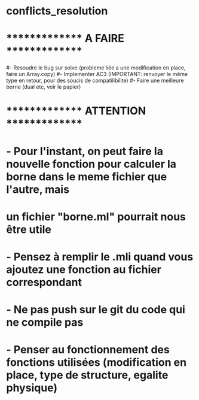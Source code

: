 # conflicts_resolution

# ************* A FAIRE ************* #
#- Resoudre le bug sur solve (probleme liée a une modification en place, faire un Array.copy)
#- Implementer AC3 (IMPORTANT: renvoyer le même type en retour, pour des soucis de compatilibilite)
#- Faire une meilleure borne (dual etc, voir le papier)

# ************* ATTENTION ************* #
# - Pour l'instant, on peut faire la nouvelle fonction pour calculer la borne dans le meme fichier que l'autre, mais
#       un fichier "borne.ml" pourrait nous être utile
# - Pensez à remplir le .mli quand vous ajoutez une fonction au fichier correspondant
# - Ne pas push sur le git du code qui ne compile pas
# - Penser au fonctionnement des fonctions utilisées (modification en place, type de structure, egalite physique)
